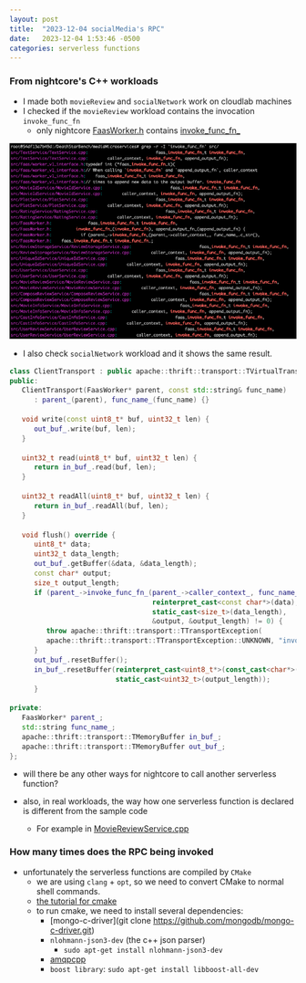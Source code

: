```yaml
---
layout: post
title:  "2023-12-04 socialMedia's RPC"
date:   2023-12-04 1:53:46 -0500
categories: serverless functions
---
```

### From nightcore's C++ workloads
- I made both `movieReview` and `socialNetwork` work on cloudlab machines 
- I checked if the `movieReview` workload contains the invocation `invoke_func_fn` 
	+ only nightcore [FaasWorker.h](https://github.com/zyuxuan0115/nightcore-test/blob/main/moviereview_singlenode/DeathStarBench/mediaMicroservices/src/FaasWorker.h) contains [invoke_func_fn_](https://github.com/zyuxuan0115/nightcore-test/blob/main/moviereview_singlenode/DeathStarBench/mediaMicroservices/src/FaasWorker.h)

![s1](/assets/2023-11-29/S1.png)

- I also check `socialNetwork` workload and it shows the same result.

```cpp
class ClientTransport : public apache::thrift::transport::TVirtualTransport<ClientTransport> {
public:
   ClientTransport(FaasWorker* parent, const std::string& func_name)
      : parent_(parent), func_name_(func_name) {}

   void write(const uint8_t* buf, uint32_t len) {
      out_buf_.write(buf, len);
   }

   uint32_t read(uint8_t* buf, uint32_t len) {
      return in_buf_.read(buf, len);
   }

   uint32_t readAll(uint8_t* buf, uint32_t len) {
      return in_buf_.readAll(buf, len);
   }

   void flush() override {
      uint8_t* data;
      uint32_t data_length;
      out_buf_.getBuffer(&data, &data_length);
      const char* output;
      size_t output_length;
      if (parent_->invoke_func_fn_(parent_->caller_context_, func_name_.c_str(),
                                   reinterpret_cast<const char*>(data),
                                   static_cast<size_t>(data_length),
                                   &output, &output_length) != 0) {
         throw apache::thrift::transport::TTransportException(
         apache::thrift::transport::TTransportException::UNKNOWN, "invoke_func call failed");
      }
      out_buf_.resetBuffer();
      in_buf_.resetBuffer(reinterpret_cast<uint8_t*>(const_cast<char*>(output)),
                          static_cast<uint32_t>(output_length));
      }

private:
   FaasWorker* parent_;
   std::string func_name_;
   apache::thrift::transport::TMemoryBuffer in_buf_;
   apache::thrift::transport::TMemoryBuffer out_buf_;
};
```

- will there be any other ways for nightcore to call another serverless function?

- also, in real workloads, the way how one serverless function is declared is different from the sample code
	+ For example in [MovieReviewService.cpp](https://github.com/zyuxuan0115/nightcore-test/blob/main/moviereview_singlenode/DeathStarBench/mediaMicroservices/src/MovieReviewService/MovieReviewService.cpp)



### How many times does the RPC being invoked
- unfortunately the serverless functions are compiled by `CMake`
	+ we are using `clang` + `opt`, so we need to convert CMake to normal shell commands.
	+ [the tutorial for cmake](https://www.internalpointers.com/post/modern-cmake-beginner-introduction)
	+ to run cmake, we need to install several dependencies:
		* [mongo-c-driver](git clone https://github.com/mongodb/mongo-c-driver.git)
		* `nlohmann-json3-dev` (the c++ json parser)
			* `sudo apt-get install nlohmann-json3-dev`
		* [amqpcpp](https://github.com/CopernicaMarketingSoftware/AMQP-CPP)
		* `boost library`: `sudo apt-get install libboost-all-dev`
### 
